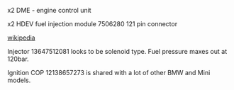 

x2 DME - engine control unit

x2 HDEV fuel injection module 7506280 121 pin connector

[wikipedia](https://en.wikipedia.org/wiki/BMW_7_Series_(E65))

Injector 13647512081 looks to be solenoid type. Fuel pressure maxes out at 120bar.

Ignition COP 12138657273 is shared with a lot of other BMW and Mini models.